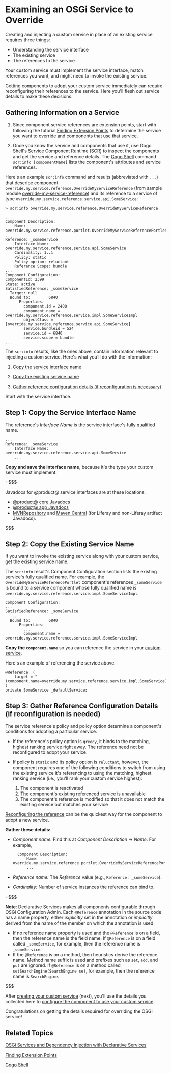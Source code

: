 # Examining an OSGi Service to Override [](id=examining-an-osgi-service-to-override)

Creating and injecting a custom service in place of an existing service requires
three things: 

- Understanding the service interface 
- The existing service 
- The references to the service 

Your custom service must implement the service interface, match
references you want, and might need to invoke the existing service. 

Getting components to adopt your custom service immediately can require
reconfiguring their references to the service. Here you'll flesh out service
details to make these decisions. 

## Gathering Information on a Service

1.  Since component service references are extension points, start with
    following the tutorial 
    [Finding Extension Points](/develop/tutorials/-/knowledge_base/7-1/finding-extension-points) 
    to determine the service you want to override and components that use that
    service. 

2.  Once you know the service and components that use it, use Gogo Shell's
    Service Component Runtime (SCR) to inspect the components and get the
    service and reference details. The 
    [Gogo Shell](/develop/reference/-/knowledge_base/7-1/using-the-felix-gogo-shell)
    command `scr:info [componentName]` lists the component's attributes and
    service references.

Here's an example `scr:info` command and results (abbreviated with `...`) that
describe component `override.my.service.reference.OverrideMyServiceReference`
(from sample module 
[override-my-service-reference](https://dev.liferay.com/documents/10184/656312/override-my-service-reference.zip))
and its reference to a service of type
`override.my.service.reference.service.api.SomeService`:

    > scr:info override.my.service.reference.OverrideMyServiceReference 

    ...
    Component Description:
        Name: override.my.service.reference.portlet.OverrideMyServiceReferencePortlet
    ...
    Reference: _someService
        Interface Name: override.my.service.reference.service.api.SomeService
        Cardinality: 1..1
        Policy: static
        Policy option: reluctant
        Reference Scope: bundle
    ...
    Component Configuration:
    ComponentId: 2399
    State: active
    SatisfiedReference: _someService
      Target: null
      Bound to:        6840
          Properties:
            component.id = 2400
            component.name = override.my.service.reference.service.impl.SomeServiceImpl
            objectClass = [override.my.service.reference.service.api.SomeService]
            service.bundleid = 524
            service.id = 6840
            service.scope = bundle
    ...
 
The `scr:info` results, like the ones above, contain information relevant to
injecting a custom service. Here's what you'll do with the information: 

1.  [Copy the service interface name](#step-1-copy-the-service-interface-name) 

2.  [Copy the existing service name](#step-2-copy-the-existing-service-name) 

3.  [Gather reference configuration details (if reconfiguration is necessary)](#step-3-gather-reference-configuration-details-if-reconfiguration-is-needed)

Start with the service interface. 

## Step 1: Copy the Service Interface Name [](id=step-1-copy-the-service-interface-name)

The reference's *Interface Name* is the service interface's fully qualified
name.

    ...
    Reference: _someService
        Interface Name: override.my.service.reference.service.api.SomeService
        ...

**Copy and save the interface name**, because it's the type your custom service
must implement.

+$$$

Javadocs for @product@ service interfaces are at these locations:

- [@product@ core Javadocs](@platform-ref@/7.1-latest/javadocs/)
- [@product@ app Javadocs](@app-ref@)
- [MVNRepository](https://mvnrepository.com/)
  and
  [Maven Central](https://search.maven.org/)
  (for Liferay and non-Liferay artifact Javadocs). 

$$$

## Step 2: Copy the Existing Service Name [](id=step-2-copy-the-existing-service-name)

If you want to invoke the existing service along with your custom service, get
the existing service name. 

The `src:info` result's Component Configuration section lists the existing
service's fully qualified name. For example, the
`OverrideMyServiceReferencePortlet` component's references `_someService` is
bound to a service component whose fully qualified name is
`override.my.service.reference.service.impl.SomeServiceImpl`. 

    Component Configuration:
    ...
    SatisfiedReference: _someService
      ...
      Bound to:        6840
          Properties:
            ...
            component.name = override.my.service.reference.service.impl.SomeServiceImpl

**Copy the `component.name`** so you can reference the service in your 
[custom service](TODO).

Here's an example of referencing the service above. 

    @Reference  (
        target = "(component.name=override.my.service.reference.service.impl.SomeServiceImpl)"
    )
    private SomeService _defaultService;

## Step 3: Gather Reference Configuration Details (if reconfiguration is needed) [](id=step-3-gather-reference-configuration-details-if-reconfiguration-is-needed)

The service reference's policy and policy option determine a component's
conditions for adopting a particular service.

- If the reference's policy option is `greedy`, it binds to the matching,
  highest ranking service right away. The reference need not be reconfigured to
  adopt your service. 

- If policy is `static` and its policy option is `reluctant`, however, the 
  component requires one of the following conditions to switch from using the
  existing service it's referencing to using the matching, highest ranking
  service (i.e., you'll rank your custom service highest):

   1. The component is reactivated
   2. The component's existing referenced service is unavailable
   3. The component's reference is modified so that it does not match the
      existing service but matches your service

[Reconfiguring the reference](/develop/tutorials/-/knowledge_base/7-1/reconfiguring-components-to-use-your-service)
can be the quickest way for the component to adopt a new service. 

**Gather these details:** 

- *Component name:* Find this at *Component Description* &rarr; *Name*. For example,

        Component Description:
            Name: override.my.service.reference.portlet.OverrideMyServiceReferencePortlet
            ...

- *Reference name:* The *Reference* value (e.g., `Reference: _someService`).

- *Cardinality:* Number of service instances the reference can bind to. 

+$$$

**Note**: Declarative Services makes all components configurable through OSGi 
Configuration Admin. Each `@Reference` annotation in the source code has a name
property, either *explicitly* set in the annotation or *implicitly* derived from
the name of the member on which the annotation is used.

-   If no reference name property is used and the `@Reference` is on a field,
    then the reference name is the field name. If `@Reference` is on a field
    called `_someService`, for example, then the reference name is
    `_someService`.
-   If the `@Reference` is on a method, then heuristics derive the reference
    name. Method name suffix is used and prefixes such as `set`, `add`, and
    `put` are ignored. If `@Reference` is on a method called
    `setSearchEngine(SearchEngine se)`, for example, then the reference name is
    `SearchEngine`. 

$$$

After
[creating your custom service](/develop/tutorials/-/knowledge_base/7-1/creating-a-custom-osgi-service)
(next), you'll use the details you collected here to 
[configure the component to use your custom service](/develop/tutorials/-/knowledge_base/7-1/reconfiguring-components-to-use-your-service).

Congratulations on getting the details required for overriding the OSGi service! 

## Related Topics [](id=related-topics)

[OSGi Services and Dependency Injection with Declarative Services](/develop/tutorials/-/knowledge_base/7-1/osgi-services-and-dependency-injection-with-declarative-services)

[Finding Extension Points](/develop/tutorials/-/knowledge_base/7-1/finding-extension-points)

[Gogo Shell](/develop/reference/-/knowledge_base/7-1/using-the-felix-gogo-shell)
